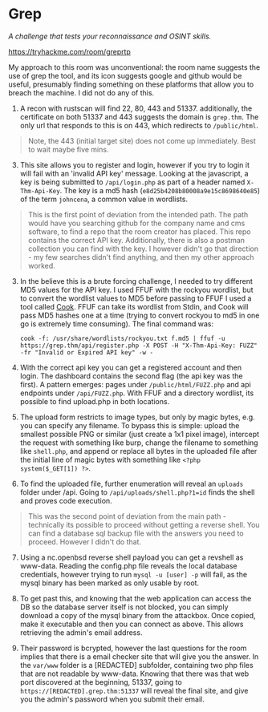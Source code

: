 # Grep

*A challenge that tests your reconnaissance and OSINT skills.*

https://tryhackme.com/room/greprtp

My approach to this room was unconventional: the room name suggests the use of grep the tool, and its icon suggests google and github would be useful, presumably finding something on these platforms that allow you to breach the machine. I did not do any of this.

1. A recon with rustscan will find 22, 80, 443 and 51337. additionally, the certificate on both 51337 and 443 suggests the domain is `grep.thm`. The only url that responds to this is on 443, which redirects to `/public/html`.

> Note, the 443 (initial target site) does not come up immediately. Best to wait maybe five mins.

3. This site allows you to register and login, however if you try to login it will fail with an 'invalid API key' message. Looking at the javascript, a key is being submitted to `/api/login.php` as part of a header named `X-Thm-Api-Key`. The key is a md5 hash (`e8d25b4208b80008a9e15c8698640e85`) of the term `johncena`, a common value in wordlists.

> This is the first point of deviation from the intended path. The path would have you searching github for the company name and cms software, to find a repo that the room creator has placed. This repo contains the correct API key. Additionally, there is also a postman collection you can find with the key. I however didn't go that direction - my few searches didn't find anything, and then my other approach worked.

3. In the believe this is a brute forcing challenge, I needed to try different MD5 values for the API key. I used FFUF with the rockyou wordlist, but to convert the wordlist values to MD5 before passing to FFUF I used a tool called [Cook](https://github.com/glitchedgitz/cook). FFUF can take its wordlist from Stdin, and Cook will pass MD5 hashes one at a time (trying to convert rockyou to md5 in one go is extremely time consuming). The final command was:

    `cook -f: /usr/share/wordlists/rockyou.txt f.md5 | ffuf -u https://grep.thm/api/register.php -X POST -H "X-Thm-Api-Key: FUZZ" -fr "Invalid or Expired API key" -w -`

4. With the correct api key you can get a registered account and then login. The dashboard contains the second flag (the api key was the first). A pattern emerges: pages under `/public/html/FUZZ.php` and api endpoints under `/api/FUZZ.php`. With FFUF and a directory wordlist, its possible to find upload.php in both locations.

5. The upload form restricts to image types, but only by magic bytes, e.g. you can specify any filename. To bypass this is simple: upload the smallest possible PNG or similar (just create a 1x1 pixel image), intercept the request with something like burp, change the filename to something like `shell.php`, and append or replace all bytes in the uploaded file after the initial line of magic bytes with something like `<?php system($_GET[1]) ?>`.

6. To find the uploaded file, further enumeration will reveal an `uploads` folder under /api. Going to `/api/uploads/shell.php?1=id` finds the shell and proves code execution.

> This was the second point of deviation from the main path - technically its possible to proceed without getting a reverse shell. You can find a database sql backup file with the answers you need to proceed. However I didn't do that.

7. Using a nc.openbsd reverse shell payload you can get a revshell as www-data. Reading the config.php file reveals the local database credentials, however trying to run `mysql -u [user] -p` will fail, as the mysql binary has been marked as only usable by root.

8. To get past this, and knowing that the web application can access the DB so the database server itself is not blocked, you can simply download a copy of the mysql binary from the attackbox. Once copied, make it executable and then you can connect as above. This allows retrieving the admin's email address.

9. Their password is bcrypted, however the last questions for the room implies that there is a email checker site that will give you the answer. In the `var/www` folder is a [REDACTED] subfolder, containing two php files that are not readable by www-data. Knowing that there was that web port discovered at the beginning, 51337, going to `https://[REDACTED].grep.thm:51337` will reveal the final site, and give you the admin's password when you submit their email.
